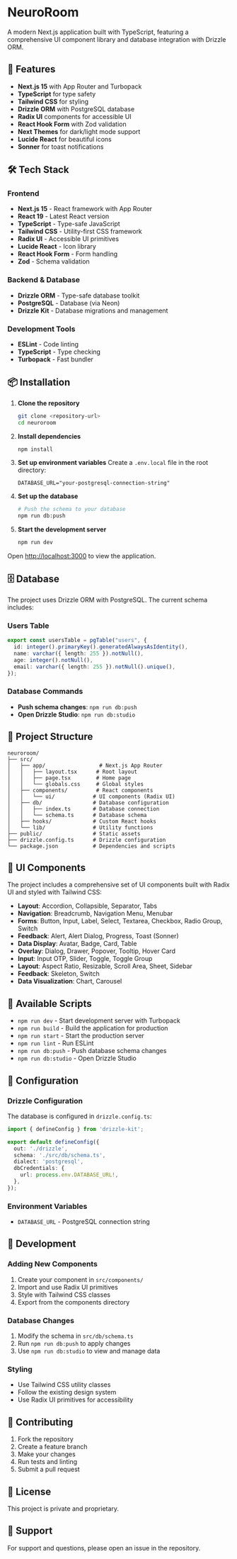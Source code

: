 # NeuroRoom

A modern Next.js application built with TypeScript, featuring a comprehensive UI component library and database integration with Drizzle ORM.

## 🚀 Features

- **Next.js 15** with App Router and Turbopack
- **TypeScript** for type safety
- **Tailwind CSS** for styling
- **Drizzle ORM** with PostgreSQL database
- **Radix UI** components for accessible UI
- **React Hook Form** with Zod validation
- **Next Themes** for dark/light mode support
- **Lucide React** for beautiful icons
- **Sonner** for toast notifications

## 🛠️ Tech Stack

### Frontend
- **Next.js 15** - React framework with App Router
- **React 19** - Latest React version
- **TypeScript** - Type-safe JavaScript
- **Tailwind CSS** - Utility-first CSS framework
- **Radix UI** - Accessible UI primitives
- **Lucide React** - Icon library
- **React Hook Form** - Form handling
- **Zod** - Schema validation

### Backend & Database
- **Drizzle ORM** - Type-safe database toolkit
- **PostgreSQL** - Database (via Neon)
- **Drizzle Kit** - Database migrations and management

### Development Tools
- **ESLint** - Code linting
- **TypeScript** - Type checking
- **Turbopack** - Fast bundler

## 📦 Installation

1. **Clone the repository**
   ```bash
   git clone <repository-url>
   cd neuroroom
   ```

2. **Install dependencies**
   ```bash
   npm install
   ```

3. **Set up environment variables**
   Create a `.env.local` file in the root directory:
   ```env
   DATABASE_URL="your-postgresql-connection-string"
   ```

4. **Set up the database**
   ```bash
   # Push the schema to your database
   npm run db:push
   ```

5. **Start the development server**
   ```bash
   npm run dev
   ```

Open [http://localhost:3000](http://localhost:3000) to view the application.

## 🗄️ Database

The project uses Drizzle ORM with PostgreSQL. The current schema includes:

### Users Table
```typescript
export const usersTable = pgTable("users", {
  id: integer().primaryKey().generatedAlwaysAsIdentity(),
  name: varchar({ length: 255 }).notNull(),
  age: integer().notNull(),
  email: varchar({ length: 255 }).notNull().unique(),
});
```

### Database Commands

- **Push schema changes**: `npm run db:push`
- **Open Drizzle Studio**: `npm run db:studio`

## 📁 Project Structure

```
neuroroom/
├── src/
│   ├── app/                 # Next.js App Router
│   │   ├── layout.tsx      # Root layout
│   │   ├── page.tsx        # Home page
│   │   └── globals.css     # Global styles
│   ├── components/         # React components
│   │   └── ui/            # UI components (Radix UI)
│   ├── db/                # Database configuration
│   │   ├── index.ts       # Database connection
│   │   └── schema.ts      # Database schema
│   ├── hooks/             # Custom React hooks
│   └── lib/               # Utility functions
├── public/                # Static assets
├── drizzle.config.ts      # Drizzle configuration
└── package.json           # Dependencies and scripts
```

## 🎨 UI Components

The project includes a comprehensive set of UI components built with Radix UI and styled with Tailwind CSS:

- **Layout**: Accordion, Collapsible, Separator, Tabs
- **Navigation**: Breadcrumb, Navigation Menu, Menubar
- **Forms**: Button, Input, Label, Select, Textarea, Checkbox, Radio Group, Switch
- **Feedback**: Alert, Alert Dialog, Progress, Toast (Sonner)
- **Data Display**: Avatar, Badge, Card, Table
- **Overlay**: Dialog, Drawer, Popover, Tooltip, Hover Card
- **Input**: Input OTP, Slider, Toggle, Toggle Group
- **Layout**: Aspect Ratio, Resizable, Scroll Area, Sheet, Sidebar
- **Feedback**: Skeleton, Switch
- **Data Visualization**: Chart, Carousel

## 🚀 Available Scripts

- `npm run dev` - Start development server with Turbopack
- `npm run build` - Build the application for production
- `npm run start` - Start the production server
- `npm run lint` - Run ESLint
- `npm run db:push` - Push database schema changes
- `npm run db:studio` - Open Drizzle Studio

## 🔧 Configuration

### Drizzle Configuration
The database is configured in `drizzle.config.ts`:
```typescript
import { defineConfig } from 'drizzle-kit';

export default defineConfig({
  out: './drizzle',
  schema: './src/db/schema.ts',
  dialect: 'postgresql',
  dbCredentials: {
    url: process.env.DATABASE_URL!,
  },
});
```

### Environment Variables
- `DATABASE_URL` - PostgreSQL connection string

## 🎯 Development

### Adding New Components
1. Create your component in `src/components/`
2. Import and use Radix UI primitives
3. Style with Tailwind CSS classes
4. Export from the components directory

### Database Changes
1. Modify the schema in `src/db/schema.ts`
2. Run `npm run db:push` to apply changes
3. Use `npm run db:studio` to view and manage data

### Styling
- Use Tailwind CSS utility classes
- Follow the existing design system
- Use Radix UI primitives for accessibility

## 📝 Contributing

1. Fork the repository
2. Create a feature branch
3. Make your changes
4. Run tests and linting
5. Submit a pull request

## 📄 License

This project is private and proprietary.

## 🤝 Support

For support and questions, please open an issue in the repository.
